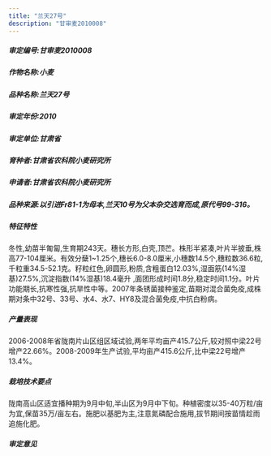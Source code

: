 ```yaml
---
title: "兰天27号"
description: "甘审麦2010008"
---
```

##### 审定编号:甘审麦2010008

##### 作物名称:小麦

##### 品种名称:兰天27号

##### 审定年份:2010

##### 审定单位:甘肃省

##### 育种者:甘肃省农科院小麦研究所

##### 申请者:甘肃省农科院小麦研究所

##### 品种来源:以引进Fr81-1为母本,兰天10号为父本杂交选育而成,原代号99-316。

##### 特征特性
冬性,幼苗半匍匐,生育期243天。穗长方形,白壳,顶芒。株形半紧凑,叶片半披垂,株高77-104厘米。有效分蘖1~1.25个,穗长6.0-8.0厘米,小穗数14.5个,穗粒数36.6粒,千粒重34.5-52.1克。籽粒红色,卵圆形,粉质,含粗蛋白12.03%,湿面筋(14%湿基)27.5%,沉淀指数(14%湿基)18.4毫升 ,面团形成时间1.8分,稳定时间1.1分。叶片功能期长,抗寒性强,抗旱性中等。2007年条锈菌接种鉴定,苗期对混合菌免疫,成株期对条中32号、33号、水4、水7、HY8及混合菌免疫,中抗白粉病。

##### 产量表现
2006-2008年省陇南片山区组区域试验,两年平均亩产415.7公斤,较对照中梁22号增产22.66%。2008-2009年生产试验,平均亩产415.6公斤,比中梁22号增产13.4%。

##### 栽培技术要点
陇南高山区适宜播种期为9月中旬,半山区为9月中下旬。种植密度以35-40万粒/亩为宜,保苗35万/亩左右。施肥以基肥为主,注意氮磷配合施用,拔节期间按苗情趁雨追施化肥。

##### 审定意见

